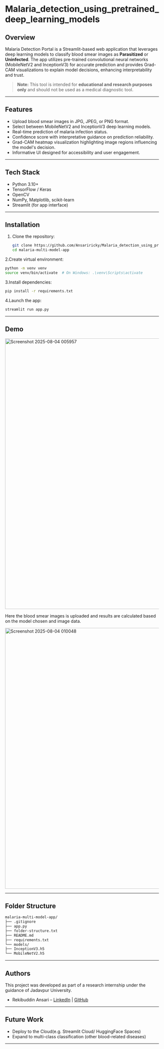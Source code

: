 # Malaria_detection_using_pretrained_deep_learning_models

## Overview

Malaria Detection Portal is a Streamlit-based web application that leverages deep learning models to classify blood smear images as **Parasitized** or **Uninfected**. The app utilizes pre-trained convolutional neural networks (MobileNetV2 and InceptionV3) for accurate prediction and provides Grad-CAM visualizations to explain model decisions, enhancing interpretability and trust.

> **Note:** This tool is intended for **educational and research purposes only** and should not be used as a medical diagnostic tool.

---

## Features

- Upload blood smear images in JPG, JPEG, or PNG format.
- Select between MobileNetV2 and InceptionV3 deep learning models.
- Real-time prediction of malaria infection status.
- Confidence score with interpretative guidance on prediction reliability.
- Grad-CAM heatmap visualization highlighting image regions influencing the model's decision.
- Informative UI designed for accessibility and user engagement.

---
## Tech Stack
- Python 3.10+
- TensorFlow / Keras
- OpenCV
- NumPy, Matplotlib, scikit-learn
- Streamlit (for app interface)

---
## Installation

1. Clone the repository:

   ```bash
   git clone https://github.com/Ansariricky/Malaria_detection_using_pretrained_deep_learning_models
   cd malaria-multi-model-app

2.Create virtual environment:
   ```bash
   python -m venv venv
   source venv/bin/activate  # On Windows: .\venv\Scripts\activate
```
3.Install dependencies:
   ```bash
   pip install -r requirements.txt
```
4.Launch the app:
   ```bash
   streamlit run app.py
```

---
## Demo
<img width="1886" height="887" alt="Screenshot 2025-08-04 005957" src="https://github.com/user-attachments/assets/fbd65085-cbd8-43c1-8a4b-5d2f47fc4f0a" />

Here the blood smear images is uploaded and results are calculated based on the model chosen and image data.

<img width="1877" height="855" alt="Screenshot 2025-08-04 010048" src="https://github.com/user-attachments/assets/21d19fff-81d6-441d-8bb1-b76b62de991d" />

---
## Folder Structure

```bash
malaria-multi-model-app/
├── .gitignore
├── app.py
├── folder-structure.txt
├── README.md
├── requirements.txt
└── models/
├── InceptionV3.h5
└── MobileNetV2.h5

```

---
## Authors
   This project was developed as part of a research internship under the guidance of Jadavpur University.
   * Rekibuddin Ansari – [LinkedIn](www.linkedin.com/in/rekibuddin-ansari-447772279) | [GitHub](https://github.com/Ansariricky)
---

## Future Work
   * Deploy to the Cloud(e.g. Streamlit Cloud/ HuggingFace Spaces)
   * Expand to multi-class classification (other blood-related diseases)
   
---
